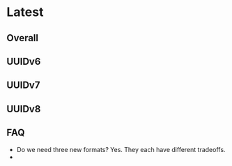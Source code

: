 # Latest

## Overall


## UUIDv6

## UUIDv7

## UUIDv8


## FAQ

* Do we need three new formats?  Yes. They each have different tradeoffs.
* 
